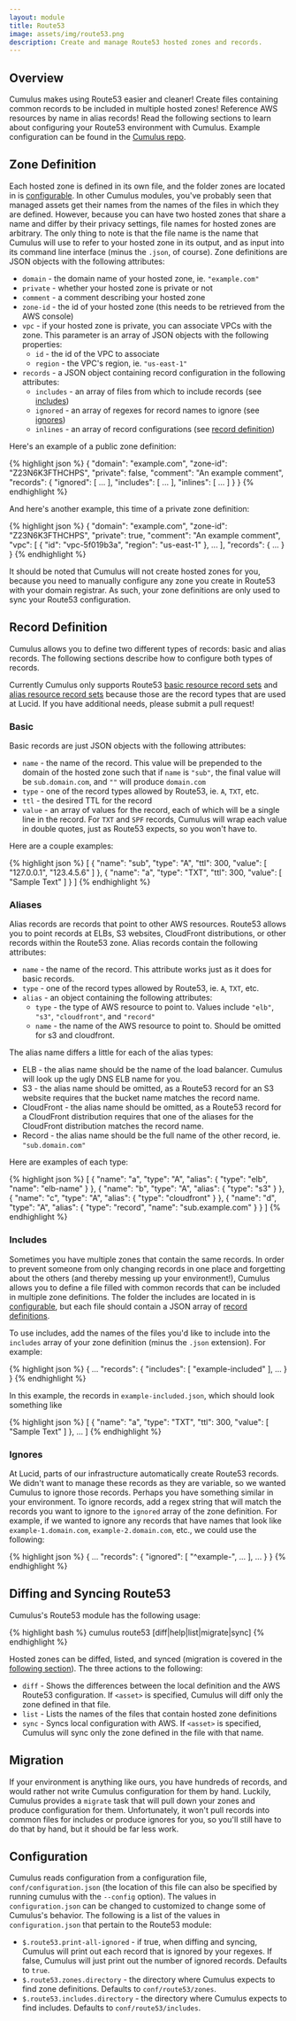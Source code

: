```yaml
---
layout: module
title: Route53
image: assets/img/route53.png
description: Create and manage Route53 hosted zones and records.
---
```

Overview
--------
Cumulus makes using Route53 easier and cleaner! Create files containing common records to be included in multiple hosted zones! Reference AWS resources by name in alias records! Read the following sections to learn about configuring your Route53 environment with Cumulus. Example configuration can be found in the [Cumulus repo](https://github.com/lucidsoftware/cumulus).

Zone Definition
---------------

Each hosted zone is defined in its own file, and the folder zones are located in is [configurable](#configuration). In other Cumulus modules, you've probably seen that managed assets get their names from the names of the files in which they are defined. However, because you can have two hosted zones that share a name and differ by their privacy settings, file names for hosted zones are arbitrary. The only thing to note is that the file name is the name that Cumulus will use to refer to your hosted zone in its output, and as input into its command line interface (minus the `.json`, of course). Zone definitions are JSON objects with the following attributes:

* `domain` - the domain name of your hosted zone, ie. `"example.com"`
* `private` - whether your hosted zone is private or not
* `comment` - a comment describing your hosted zone
* `zone-id` - the id of your hosted zone (this needs to be retrieved from the AWS console)
* `vpc` - if your hosted zone is private, you can associate VPCs with the zone. This parameter is an array of JSON objects with the following properties:
  * `id` - the id of the VPC to associate
  * `region` - the VPC's region, ie. `"us-east-1"`
* `records` - a JSON object containing record configuration in the following attributes:
  * `includes` - an array of files from which to include records (see [includes](#includes))
  * `ignored` - an array of regexes for record names to ignore (see [ignores](#ignores))
  * `inlines` - an array of record configurations (see [record definition](#record-definition))

Here's an example of a public zone definition:

{% highlight json %}
{
  "domain": "example.com",
  "zone-id": "Z23N6K3FTHCHPS",
  "private": false,
  "comment": "An example comment",
  "records": {
    "ignored": [ ... ],
    "includes": [ ... ],
    "inlines": [ ... ]
  }
}
{% endhighlight %}

And here's another example, this time of a private zone definition:

{% highlight json %}
{
  "domain": "example.com",
  "zone-id": "Z23N6K3FTHCHPS",
  "private": true,
  "comment": "An example comment",
  "vpc": [
    {
      "id": "vpc-5f019b3a",
      "region": "us-east-1"
    },
    ...
  ],
  "records": { ... }
}
{% endhighlight %}

It should be noted that Cumulus will not create hosted zones for you, because you need to manually configure any zone you create in Route53 with your domain registrar. As such, your zone definitions are only used to sync your Route53 configuration.

Record Definition
-----------------

Cumulus allows you to define two different types of records: basic and alias records. The following sections describe how to configure both types of records.

Currently Cumulus only supports Route53 [basic resource record sets](http://docs.aws.amazon.com/Route53/latest/DeveloperGuide/resource-record-sets-values-basic.html) and [alias resource record sets](http://docs.aws.amazon.com/Route53/latest/DeveloperGuide/resource-record-sets-values-alias.html) because those are the record types that are used at Lucid. If you have additional needs, please submit a pull request!

### Basic

Basic records are just JSON objects with the following attributes:

* `name` - the name of the record. This value will be prepended to the domain of the hosted zone such that if `name` is `"sub"`, the final value will be `sub.domain.com`, and `""` will produce `domain.com`
* `type` - one of the record types allowed by Route53, ie. `A`, `TXT`, etc.
* `ttl` - the desired TTL for the record
* `value` - an array of values for the record, each of which will be a single line in the record. For `TXT` and `SPF` records, Cumulus will wrap each value in double quotes, just as Route53 expects, so you won't have to.

Here are a couple examples:

{% highlight json %}
[
  {
    "name": "sub",
    "type": "A",
    "ttl": 300,
    "value": [
      "127.0.0.1",
      "123.4.5.6"
    ]
  },
  {
    "name": "a",
    "type": "TXT",
    "ttl": 300,
    "value": [
      "Sample Text"
    ]
  }
]
{% endhighlight %}

### Aliases

Alias records are records that point to other AWS resources. Route53 allows you to point records at ELBs, S3 websites, CloudFront distributions, or other records within the Route53 zone. Alias records contain the following attributes:

* `name` - the name of the record. This attribute works just as it does for basic records.
* `type` - one of the record types allowed by Route53, ie. `A`, `TXT`, etc.
* `alias` - an object containing the following attributes:
  * `type` - the type of AWS resource to point to. Values include `"elb"`, `"s3"`, `"cloudfront"`, and `"record"`
  * `name` - the name of the AWS resource to point to. Should be omitted for s3 and cloudfront.

The alias name differs a little for each of the alias types:

* ELB - the alias name should be the name of the load balancer. Cumulus will look up the ugly DNS ELB name for you.
* S3 - the alias name should be omitted, as a Route53 record for an S3 website requires that the bucket name matches the record name.
* CloudFront - the alias name should be omitted, as a Route53 record for a CloudFront distribution requires that one of the aliases for the CloudFront distribution matches the record name.
* Record - the alias name should be the full name of the other record, ie. `"sub.domain.com"`

Here are examples of each type:

{% highlight json %}
[
  {
    "name": "a",
    "type": "A",
    "alias": {
      "type": "elb",
      "name": "elb-name"
    }
  },
  {
    "name": "b",
    "type": "A",
    "alias": {
      "type": "s3"
    }
  },
  {
    "name": "c",
    "type": "A",
    "alias": {
      "type": "cloudfront"
    }
  },
  {
    "name": "d",
    "type": "A",
    "alias": {
      "type": "record",
      "name": "sub.example.com"
    }
  }
]
{% endhighlight %}

### Includes

Sometimes you have multiple zones that contain the same records. In order to prevent someone from only changing records in one place and forgetting about the others (and thereby messing up your environment!), Cumulus allows you to define a file filled with common records that can be included in multiple zone definitions. The folder the includes are located in is [configurable](#configuration), but each file should contain a JSON array of [record definitions](#record-definition).

To use includes, add the names of the files you'd like to include into the `includes` array of your zone definition (minus the `.json` extension). For example:

{% highlight json %}
{
  ...
  "records": {
    "includes": [
      "example-included"
    ],
    ...
  }
}
{% endhighlight %}

In this example, the records in `example-included.json`, which should look something like

{% highlight json %}
[
  {
    "name": "a",
    "type": "TXT",
    "ttl": 300,
    "value": [
      "Sample Text"
    ]
  },
  ...
]
{% endhighlight %}

### Ignores

At Lucid, parts of our infrastructure automatically create Route53 records. We didn't want to manage these records as they are variable, so we wanted Cumulus to ignore those records. Perhaps you have something similar in your environment. To ignore records, add a regex string that will match the records you want to ignore to the `ignored` array of the zone definition. For example, if we wanted to ignore any records that have names that look like `example-1.domain.com`, `example-2.domain.com`, etc., we could use the following:

{% highlight json %}
{
  ...
  "records": {
    "ignored": [
      "^example-",
      ...
    ],
    ...
  }
}
{% endhighlight %}

Diffing and Syncing Route53
---------------------------

Cumulus's Route53 module has the following usage:

{% highlight bash %}
cumulus route53 [diff|help|list|migrate|sync] <asset>
{% endhighlight %}

Hosted zones can be diffed, listed, and synced (migration is covered in the [following section](#migration)). The three actions to the following:

* `diff` - Shows the differences between the local definition and the AWS Route53 configuration. If `<asset>` is specified, Cumulus will diff only the zone defined in that file.
* `list` - Lists the names of the files that contain hosted zone definitions
* `sync` - Syncs local configuration with AWS. If `<asset>` is specified, Cumulus will sync only the zone defined in the file with that name.

Migration
---------

If your environment is anything like ours, you have hundreds of records, and would rather not write Cumulus configuration for them by hand. Luckily, Cumulus provides a `migrate` task that will pull down your zones and produce configuration for them. Unfortunately, it won't pull records into common files for includes or produce ignores for you, so you'll still have to do that by hand, but it should be far less work.

Configuration
-------------
Cumulus reads configuration from a configuration file, `conf/configuration.json` (the location of this file can also be specified by running cumulus with the `--config` option). The values in `configuration.json` can be changed to customized to change some of Cumulus's behavior. The following is a list of the values in `configuration.json` that pertain to the Route53 module:

* `$.route53.print-all-ignored` - if true, when diffing and syncing, Cumulus will print out each record that is ignored by your regexes. If false, Cumulus will just print out the number of ignored records. Defaults to `true`.
* `$.route53.zones.directory` - the directory where Cumulus expects to find zone definitions. Defaults to `conf/route53/zones`.
* `$.route53.includes.directory` - the directory where Cumulus expects to find includes. Defaults to `conf/route53/includes`.
